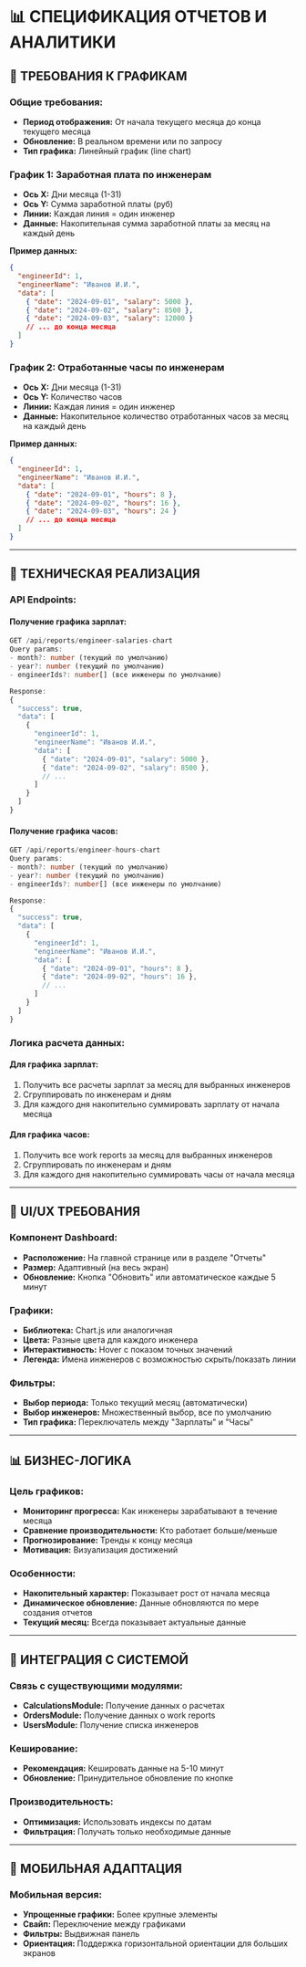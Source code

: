 # 📊 **СПЕЦИФИКАЦИЯ ОТЧЕТОВ И АНАЛИТИКИ**

## 🎯 **ТРЕБОВАНИЯ К ГРАФИКАМ**

### **Общие требования:**

- **Период отображения:** От начала текущего месяца до конца текущего месяца
- **Обновление:** В реальном времени или по запросу
- **Тип графика:** Линейный график (line chart)

### **График 1: Заработная плата по инженерам**

- **Ось X:** Дни месяца (1-31)
- **Ось Y:** Сумма заработной платы (руб)
- **Линии:** Каждая линия = один инженер
- **Данные:** Накопительная сумма заработной платы за месяц на каждый день

**Пример данных:**

```json
{
  "engineerId": 1,
  "engineerName": "Иванов И.И.",
  "data": [
    { "date": "2024-09-01", "salary": 5000 },
    { "date": "2024-09-02", "salary": 8500 },
    { "date": "2024-09-03", "salary": 12000 }
    // ... до конца месяца
  ]
}
```

### **График 2: Отработанные часы по инженерам**

- **Ось X:** Дни месяца (1-31)
- **Ось Y:** Количество часов
- **Линии:** Каждая линия = один инженер
- **Данные:** Накопительное количество отработанных часов за месяц на каждый день

**Пример данных:**

```json
{
  "engineerId": 1,
  "engineerName": "Иванов И.И.",
  "data": [
    { "date": "2024-09-01", "hours": 8 },
    { "date": "2024-09-02", "hours": 16 },
    { "date": "2024-09-03", "hours": 24 }
    // ... до конца месяца
  ]
}
```

---

## 🔧 **ТЕХНИЧЕСКАЯ РЕАЛИЗАЦИЯ**

### **API Endpoints:**

#### **Получение графика зарплат:**

```typescript
GET /api/reports/engineer-salaries-chart
Query params:
- month?: number (текущий по умолчанию)
- year?: number (текущий по умолчанию)
- engineerIds?: number[] (все инженеры по умолчанию)

Response:
{
  "success": true,
  "data": [
    {
      "engineerId": 1,
      "engineerName": "Иванов И.И.",
      "data": [
        { "date": "2024-09-01", "salary": 5000 },
        { "date": "2024-09-02", "salary": 8500 },
        // ...
      ]
    }
  ]
}
```

#### **Получение графика часов:**

```typescript
GET /api/reports/engineer-hours-chart
Query params:
- month?: number (текущий по умолчанию)
- year?: number (текущий по умолчанию)
- engineerIds?: number[] (все инженеры по умолчанию)

Response:
{
  "success": true,
  "data": [
    {
      "engineerId": 1,
      "engineerName": "Иванов И.И.",
      "data": [
        { "date": "2024-09-01", "hours": 8 },
        { "date": "2024-09-02", "hours": 16 },
        // ...
      ]
    }
  ]
}
```

### **Логика расчета данных:**

#### **Для графика зарплат:**

1. Получить все расчеты зарплат за месяц для выбранных инженеров
2. Сгруппировать по инженерам и дням
3. Для каждого дня накопительно суммировать зарплату от начала месяца

#### **Для графика часов:**

1. Получить все work reports за месяц для выбранных инженеров
2. Сгруппировать по инженерам и дням
3. Для каждого дня накопительно суммировать часы от начала месяца

---

## 🎨 **UI/UX ТРЕБОВАНИЯ**

### **Компонент Dashboard:**

- **Расположение:** На главной странице или в разделе "Отчеты"
- **Размер:** Адаптивный (на весь экран)
- **Обновление:** Кнопка "Обновить" или автоматическое каждые 5 минут

### **Графики:**

- **Библиотека:** Chart.js или аналогичная
- **Цвета:** Разные цвета для каждого инженера
- **Интерактивность:** Hover с показом точных значений
- **Легенда:** Имена инженеров с возможностью скрыть/показать линии

### **Фильтры:**

- **Выбор периода:** Только текущий месяц (автоматически)
- **Выбор инженеров:** Множественный выбор, все по умолчанию
- **Тип графика:** Переключатель между "Зарплаты" и "Часы"

---

## 📊 **БИЗНЕС-ЛОГИКА**

### **Цель графиков:**

- **Мониторинг прогресса:** Как инженеры зарабатывают в течение месяца
- **Сравнение производительности:** Кто работает больше/меньше
- **Прогнозирование:** Тренды к концу месяца
- **Мотивация:** Визуализация достижений

### **Особенности:**

- **Накопительный характер:** Показывает рост от начала месяца
- **Динамическое обновление:** Данные обновляются по мере создания отчетов
- **Текущий месяц:** Всегда показывает актуальные данные

---

## 🔄 **ИНТЕГРАЦИЯ С СИСТЕМОЙ**

### **Связь с существующими модулями:**

- **CalculationsModule:** Получение данных о расчетах
- **OrdersModule:** Получение данных о work reports
- **UsersModule:** Получение списка инженеров

### **Кеширование:**

- **Рекомендация:** Кешировать данные на 5-10 минут
- **Обновление:** Принудительное обновление по кнопке

### **Производительность:**

- **Оптимизация:** Использовать индексы по датам
- **Фильтрация:** Получать только необходимые данные

---

## 📱 **МОБИЛЬНАЯ АДАПТАЦИЯ**

### **Мобильная версия:**

- **Упрощенные графики:** Более крупные элементы
- **Свайп:** Переключение между графиками
- **Фильтры:** Выдвижная панель
- **Ориентация:** Поддержка горизонтальной ориентации для больших экранов

